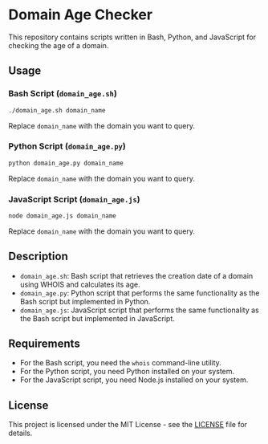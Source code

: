 # Domain Age Checker

This repository contains scripts written in Bash, Python, and JavaScript for checking the age of a domain.

## Usage

### Bash Script (`domain_age.sh`)

```bash
./domain_age.sh domain_name
```

Replace `domain_name` with the domain you want to query.

### Python Script (`domain_age.py`)

```bash
python domain_age.py domain_name
```

Replace `domain_name` with the domain you want to query.

### JavaScript Script (`domain_age.js`)

```bash
node domain_age.js domain_name
```

Replace `domain_name` with the domain you want to query.

## Description

- `domain_age.sh`: Bash script that retrieves the creation date of a domain using WHOIS and calculates its age.
- `domain_age.py`: Python script that performs the same functionality as the Bash script but implemented in Python.
- `domain_age.js`: JavaScript script that performs the same functionality as the Bash script but implemented in JavaScript.

## Requirements

- For the Bash script, you need the `whois` command-line utility.
- For the Python script, you need Python installed on your system.
- For the JavaScript script, you need Node.js installed on your system.

## License

This project is licensed under the MIT License - see the [LICENSE](LICENSE) file for details.
```
